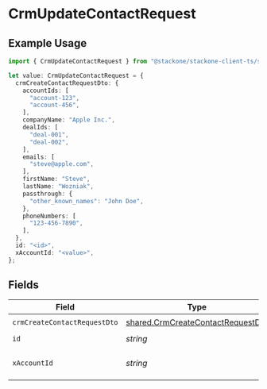 # CrmUpdateContactRequest

## Example Usage

```typescript
import { CrmUpdateContactRequest } from "@stackone/stackone-client-ts/sdk/models/operations";

let value: CrmUpdateContactRequest = {
  crmCreateContactRequestDto: {
    accountIds: [
      "account-123",
      "account-456",
    ],
    companyName: "Apple Inc.",
    dealIds: [
      "deal-001",
      "deal-002",
    ],
    emails: [
      "steve@apple.com",
    ],
    firstName: "Steve",
    lastName: "Wozniak",
    passthrough: {
      "other_known_names": "John Doe",
    },
    phoneNumbers: [
      "123-456-7890",
    ],
  },
  id: "<id>",
  xAccountId: "<value>",
};
```

## Fields

| Field                                                                                         | Type                                                                                          | Required                                                                                      | Description                                                                                   |
| --------------------------------------------------------------------------------------------- | --------------------------------------------------------------------------------------------- | --------------------------------------------------------------------------------------------- | --------------------------------------------------------------------------------------------- |
| `crmCreateContactRequestDto`                                                                  | [shared.CrmCreateContactRequestDto](../../../sdk/models/shared/crmcreatecontactrequestdto.md) | :heavy_check_mark:                                                                            | N/A                                                                                           |
| `id`                                                                                          | *string*                                                                                      | :heavy_check_mark:                                                                            | N/A                                                                                           |
| `xAccountId`                                                                                  | *string*                                                                                      | :heavy_check_mark:                                                                            | The account identifier                                                                        |